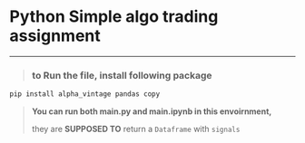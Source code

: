 # Python Simple algo trading assignment
---
> ### to Run the file, install following package

```bash
pip install alpha_vintage pandas copy
```

> __You can run both main.py and main.ipynb in this envoirnment,__
> 
> they are __SUPPOSED TO__ return a `Dataframe` with `signals`